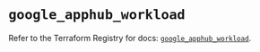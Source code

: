# `google_apphub_workload`

Refer to the Terraform Registry for docs: [`google_apphub_workload`](https://registry.terraform.io/providers/hashicorp/google/5.38.0/docs/resources/apphub_workload).
